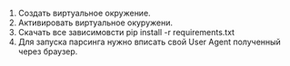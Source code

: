 1. Создать виртуальное окружение.
2. Активировать виртуальное окуружени.
3. Скачать все зависимовсти pip install -r requirements.txt 
4. Для запуска парсинга нужно вписать свой User Agent полученный через браузер. 
 